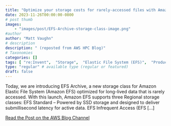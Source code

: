 ```yaml
---
title: "Optimize your storage costs for rarely-accessed files with Amazon EFS Archive"
date: 2023-11-26T00:00:00-0800
# post thumb
images:
    - "images/post/EFS-Archive-storage-class-image.png"
#author
author: "Matt Vaughn"
# description
description: " (reposted from AWS HPC Blog)"
# Taxonomies
categories: []
tags: [ "re:Invent",  "Storage",  "Elastic File System (EFS)",  "Product Launch",  "News",  "hpcblog", ]
type: "regular" # available type (regular or featured)
draft: false
---
```


Today, we are introducing EFS Archive, a new storage class for Amazon Elastic File System (Amazon EFS) optimized for long-lived data that is rarely accessed. With this launch, Amazon EFS supports three Regional storage classes: EFS Standard – Powered by SSD storage and designed to deliver submillisecond latency for active data. EFS Infrequent Access (EFS […]

<a href="https://aws.amazon.com/blogs/aws/optimize-your-storage-costs-for-rarely-accessed-files-with-amazon-efs-archive/" class="btn btn-primary btn-lg active" role="button" aria-pressed="true" style="margin-top: 8px;">Read the Post on the AWS Blog Channel</a>